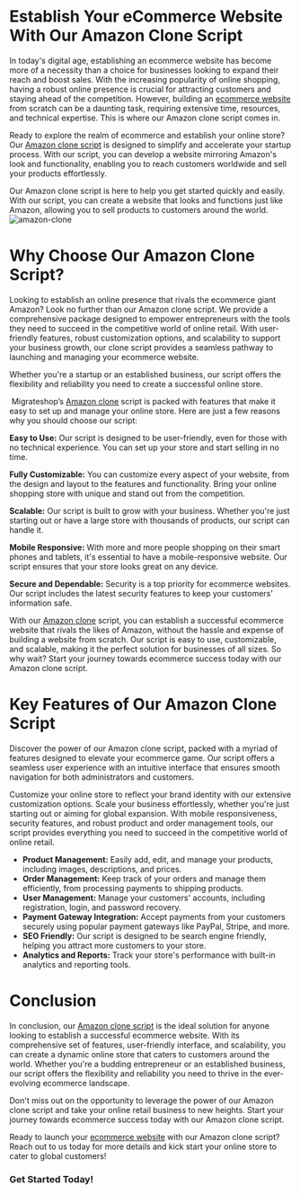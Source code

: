 # Establish Your eCommerce Website With Our Amazon Clone Script

In today's digital age, establishing an ecommerce website has become more of a necessity than a choice for businesses looking to expand their reach and boost sales. With the increasing popularity of online shopping, having a robust online presence is crucial for attracting customers and staying ahead of the competition. However, building an [ecommerce website](https://migrateshop.com/online-shopping-website/) from scratch can be a daunting task, requiring extensive time, resources, and technical expertise. This is where our Amazon clone script comes in.

Ready to explore the realm of ecommerce and establish your online store? Our [Amazon clone script](https://migrateshop.com/amazon-clone/) is designed to simplify and accelerate your startup process. With our script, you can develop a website mirroring Amazon's look and functionality, enabling you to reach customers worldwide and sell your products effortlessly.

Our Amazon clone script is here to help you get started quickly and easily. With our script, you can create a website that looks and functions just like Amazon, allowing you to sell products to customers around the world.  
 
![amazon-clone](https://github.com/migrateshop/amazon-clone/assets/77200601/9d0267f1-8cec-42b0-81ad-603e8cd5282d)

# Why Choose Our Amazon Clone Script?
Looking to establish an online presence that rivals the ecommerce giant Amazon? Look no further than our Amazon clone script. We provide a comprehensive package designed to empower entrepreneurs with the tools they need to succeed in the competitive world of online retail. With user-friendly features, robust customization options, and scalability to support your business growth, our clone script provides a seamless pathway to launching and managing your ecommerce website.
 
Whether you're a startup or an established business, our script offers the flexibility and reliability you need to create a successful online store.

 Migrateshop’s [Amazon clone](https://migrateshop.com/amazon-clone/) script is packed with features that make it easy to set up and manage your online store. Here are just a few reasons why you should choose our script:  

**Easy to Use:** Our script is designed to be user-friendly, even for those with no technical experience. You can set up your store and start selling in no time.  

**Fully Customizable:** You can customize every aspect of your website, from the design and layout to the features and functionality. 
Bring your online shopping store with unique and stand out from the competition.

**Scalable:** Our script is built to grow with your business. Whether you're just starting out or have a large store with thousands of products, our script can handle it.  

**Mobile Responsive:** With more and more people shopping on their smart phones and tablets, it's essential to have a mobile-responsive website. Our script ensures that your store looks great on any device.

**Secure and Dependable:** Security is a top priority for ecommerce websites. Our script includes the latest security features to keep your customers' information safe. 

With our [Amazon clone](https://migrateshop.com/amazon-clone/) script, you can establish a successful ecommerce website that rivals the likes of Amazon, without the hassle and expense of building a website from scratch. Our script is easy to use, customizable, and scalable, making it the perfect solution for businesses of all sizes. So why wait? Start your journey towards ecommerce success today with our Amazon clone script.

# Key Features of Our Amazon Clone Script
Discover the power of our Amazon clone script, packed with a myriad of features designed to elevate your ecommerce game. Our script offers a seamless user experience with an intuitive interface that ensures smooth navigation for both administrators and customers. 

Customize your online store to reflect your brand identity with our extensive customization options. Scale your business effortlessly, whether you're just starting out or aiming for global expansion. With mobile responsiveness, security features, and robust product and order management tools, our script provides everything you need to succeed in the competitive world of online retail.

* **Product Management:** Easily add, edit, and manage your products, including images, descriptions, and prices.
* **Order Management:** Keep track of your orders and manage them efficiently, from processing payments to shipping products.
* **User Management:** Manage your customers' accounts, including registration, login, and password recovery.
* **Payment Gateway Integration:** Accept payments from your customers securely using popular payment gateways like PayPal, Stripe, and more.
* **SEO Friendly:** Our script is designed to be search engine friendly, helping you attract more customers to your store.
* **Analytics and Reports:** Track your store's performance with built-in analytics and reporting tools. 

# Conclusion
In conclusion, our [Amazon clone script](https://migrateshop.com/amazon-clone/) is the ideal solution for anyone looking to establish a successful ecommerce website. With its comprehensive set of features, user-friendly interface, and scalability, you can create a dynamic online store that caters to customers around the world. Whether you're a budding entrepreneur or an established business, our script offers the flexibility and reliability you need to thrive in the ever-evolving ecommerce landscape.

Don't miss out on the opportunity to leverage the power of our Amazon clone script and take your online retail business to new heights. Start your journey towards ecommerce success today with our Amazon clone script.

Ready to launch your [ecommerce website](https://migrateshop.com/ecommerce-website-like-amazon/) with our Amazon clone script? Reach out to us today for more details and kick start your online store to cater to global customers!
### Get Started Today!
